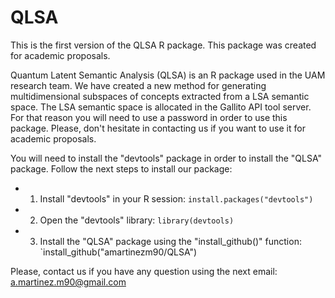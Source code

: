 # QLSA

This is the first version of the QLSA R package. This package was created for academic proposals. 

Quantum Latent Semantic Analysis (QLSA) is an R package used in the UAM research team. We have created a new method for generating multidimensional subspaces of concepts extracted from a LSA semantic space.
The LSA semantic space is allocated in the Gallito API tool server. For that reason you will need to use a password in order to use this package. Please, don't hesitate in contacting us if you want to use it for academic proposals.

You will need to install the "devtools" package in order to install the "QLSA" package.
Follow the next steps to install our package:

* 1. Install "devtools" in your R session: `install.packages("devtools")`
* 2. Open the "devtools" library: `library(devtools)`
* 3. Install the "QLSA" package using the "install_github()" function: `install_github("amartinezm90/QLSA")

Please, contact us if you have any question using the next email: a.martinez.m90@gmail.com
